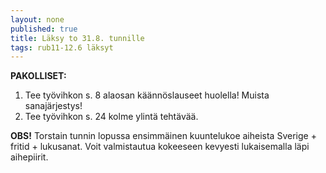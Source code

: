 ```yaml
---
layout: none
published: true
title: Läksy to 31.8. tunnille
tags: rub11-12.6 läksyt
---
```

**PAKOLLISET:**

1. Tee työvihkon s. 8 alaosan käännöslauseet huolella! Muista sanajärjestys!
2. Tee työvihkon s. 24 kolme ylintä tehtävää.

**OBS!**
Torstain tunnin lopussa ensimmäinen kuuntelukoe aiheista Sverige + fritid + lukusanat. Voit valmistautua kokeeseen kevyesti lukaisemalla läpi aihepiirit.
